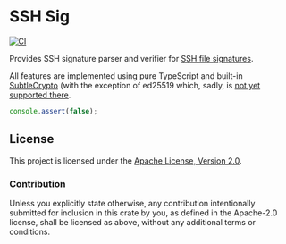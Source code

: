 # SSH Sig

[![CI](https://github.com/wiktor-k/ssh-browser-test/actions/workflows/ci.yml/badge.svg)](https://github.com/wiktor-k/ssh-browser-test/actions/workflows/ci.yml)

Provides SSH signature parser and verifier for
[SSH file signatures](https://www.agwa.name/blog/post/ssh_signatures).

All features are implemented using pure TypeScript and built-in
[SubtleCrypto](https://developer.mozilla.org/en-US/docs/Web/API/SubtleCrypto)
(with the exception of ed25519 which, sadly, is
[not yet supported there](https://wicg.github.io/webcrypto-secure-curves/).

```typescript
console.assert(false);
```

## License

This project is licensed under the
[Apache License, Version 2.0](https://www.apache.org/licenses/LICENSE-2.0).

### Contribution

Unless you explicitly state otherwise, any contribution intentionally submitted
for inclusion in this crate by you, as defined in the Apache-2.0 license, shall
be licensed as above, without any additional terms or conditions.
